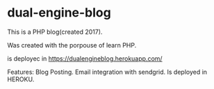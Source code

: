 # dual-engine-blog
 This is a PHP blog(created 2017).

Was created with the porpouse of learn PHP.

is deployec in 
https://dualengineblog.herokuapp.com/


Features:
Blog Posting.
Email integration with sendgrid.
Is deployed in HEROKU.
